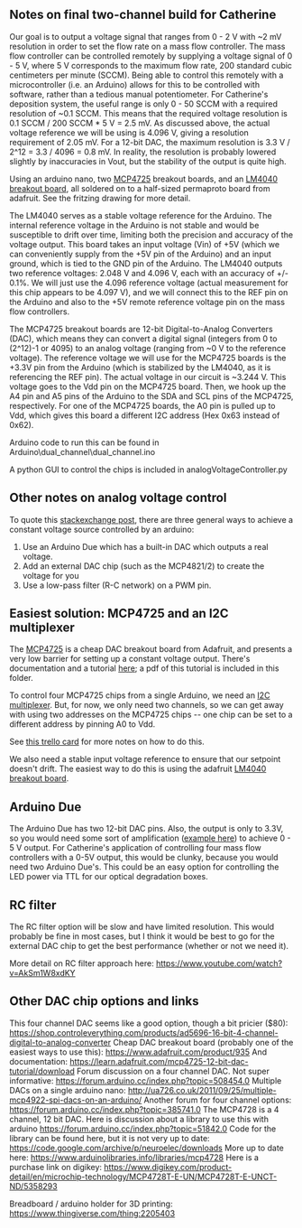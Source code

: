 ## Notes on final two-channel build for Catherine

Our goal is to output a voltage signal that ranges from 0 - 2 V with ~2 mV resolution in order to set the flow rate on a mass flow controller. The mass flow controller can be controlled remotely by supplying a voltage signal of 0 - 5 V, where 5 V corresponds to the maximum flow rate, 200 standard cubic centimeters per minute (SCCM). Being able to control this remotely with a microcontroller (i.e. an Arduino) allows for this to be controlled with software, rather than a tedious manual potentiometer. For Catherine's deposition system, the useful range is only 0 - 50 SCCM with a required resolution of ~0.1 SCCM. This means that the required voltage resolution is 0.1 SCCM / 200 SCCM * 5 V = 2.5 mV. As discussed above, the actual voltage reference we will be using is 4.096 V, giving a resolution requirement of 2.05 mV. For a 12-bit DAC, the maximum resolution is 3.3 V / 2^12 = 3.3 / 4096 = 0.8 mV. In reality, the resolution is probably lowered slightly by inaccuracies in Vout, but the stability of the output is quite high.

Using an arduino nano, two [MCP4725](https://www.adafruit.com/product/935) breakout boards, and an [LM4040 breakout board](https://www.adafruit.com/product/2200), all soldered on to a half-sized permaproto board from adafruit. See the fritzing drawing for more detail.

The LM4040 serves as a stable voltage reference for the Arduino. The internal reference voltage in the Arduino is not stable and would  be susceptible to drift over time, limiting both the precision and accuracy of the voltage output. This board takes an input voltage (Vin) of +5V (which we can conveniently supply from the +5V pin of the Arduino) and an input ground, which is tied to the GND pin of the Arduino. The LM4040 outputs two reference voltages: 2.048 V and 4.096 V, each with an accuracy of +/- 0.1%. We will just use the 4.096 reference voltage (actual measurement for this chip appears to be 4.097 V), and we will connect this to the REF pin on the Arduino and also to the +5V remote reference voltage pin on the mass flow controllers.

The MCP4725 breakout boards are 12-bit Digital-to-Analog Converters (DAC), which means they can convert a digital signal (integers from 0 to (2^12)-1 or 4095) to an analog voltage (ranging from ~0 V to the reference voltage). The reference voltage we will use for the MCP4725 boards is the +3.3V pin from the Arduino (which is stabilized by the LM4040, as it is referencing the REF pin). The actual voltage in our circuit is ~3.244 V. This voltage goes to the Vdd pin on the MCP4725 board. Then, we hook up the A4 pin and A5 pins of the Arduino to the SDA and SCL pins of the MCP4725, respectively. For one of the MCP4725 boards, the A0 pin is pulled up to Vdd, which gives this board a different I2C address (Hex 0x63 instead of 0x62).

Arduino code to run this can be found in Arduino\dual_channel\dual_channel.ino

A python GUI to control the chips is included in analogVoltageController.py



## Other notes on analog voltage control

To quote this [stackexchange post](https://arduino.stackexchange.com/questions/31664/how-to-output-a-true-analog-voltage-at-output-pin), there are three general ways to achieve a constant voltage source controlled by an arduino:

1. Use an Arduino Due which has a built-in DAC which outputs a real voltage.
2. Add an external DAC chip (such as the MCP4821/2) to create the voltage for you
3. Use a low-pass filter (R-C network) on a PWM pin.

## Easiest solution: MCP4725 and an I2C multiplexer

The [MCP4725](https://www.adafruit.com/product/935) is a cheap DAC breakout board from Adafruit, and presents a very low barrier for setting up a constant voltage output. There's documentation and a tutorial [here](https://learn.adafruit.com/mcp4725-12-bit-dac-tutorial/download); a pdf of this tutorial is included in this folder. 

To control four MCP4725 chips from a single Arduino, we need an [I2C multiplexer](https://learn.adafruit.com/adafruit-tca9548a-1-to-8-i2c-multiplexer-breakout/overview). But, for now, we only need two channels, so we can get away with using two addresses on the MCP4725 chips -- one chip can be set to a different address by pinning A0 to Vdd.

See [this trello card]( https://trello.com/c/kXUOMFbO/3-analog-voltage-control-for-mass-flow-controllers-and-led-power-feedback ) for more notes on how to do this.

We also need a stable input voltage reference to ensure that our setpoint doesn't drift. The easiest way to do this is using the adafruit [LM4040 breakout board](https://www.adafruit.com/product/2200).

## Arduino Due

The Arduino Due has two 12-bit DAC pins. Also, the output is only to 3.3V, so you would need some sort of amplification ([example here](https://create.arduino.cc/projecthub/ArduPic/how-to-modify-analog-output-range-of-arduino-due-6edfb5)) to achieve 0 - 5 V output. For Catherine's application of controlling four mass flow controllers with a 0-5V output, this would be clunky, because you would need two Arduino Due's. This could be an easy option for controlling the LED power via TTL for our optical degradation boxes. 

## RC filter

The RC filter option will be slow and have limited resolution. This would probably be fine in most cases, but I think it would be best to go for the external DAC chip to get the best performance (whether or not we need it). 

 More detail on RC filter approach here:
 https://www.youtube.com/watch?v=AkSm1W8xdKY 

 ## Other DAC chip options and links

This four channel DAC seems like a good option, though a bit pricier ($80):
 https://shop.controleverything.com/products/ad5696-16-bit-4-channel-digital-to-analog-converter
 Cheap DAC breakout board (probably one of the easiest ways to use this):
 https://www.adafruit.com/product/935
 And documentation:
 https://learn.adafruit.com/mcp4725-12-bit-dac-tutorial/download
 Forum discussion on a four channel DAC. Not super informative:
 https://forum.arduino.cc/index.php?topic=508454.0
 Multiple DACs on a single arduino nano:
 http://ua726.co.uk/2011/09/25/multiple-mcp4922-spi-dacs-on-an-arduino/
 Another forum for four channel options:
 https://forum.arduino.cc/index.php?topic=385741.0
 The MCP4728 is a 4 channel, 12 bit DAC. Here is discussion about a library to use this with arduino
 https://forum.arduino.cc/index.php?topic=51842.0
 Code for the library can be found here, but it is not very up to date:
 https://code.google.com/archive/p/neuroelec/downloads
 More up to date here:
 https://www.arduinolibraries.info/libraries/mcp4728
 Here is a purchase link on digikey:
 https://www.digikey.com/product-detail/en/microchip-technology/MCP4728T-E-UN/MCP4728T-E-UNCT-ND/5358293 

 Breadboard / arduino holder for 3D printing:
 https://www.thingiverse.com/thing:2205403 